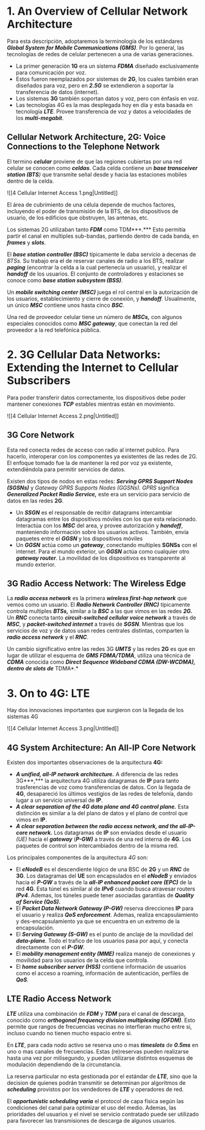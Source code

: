 # 1. An Overview of Cellular Network Architecture

Para esta descripción, adoptaremos la terminología de los estándares ***Global System for Mobile Communications (GMS)***. Por lo general, las tecnologías de redes de celular pertenecen a una de varias generaciones.

- La primer generación **1G** era un sistema ***FDMA*** diseñado exclusivamente para comunicación por voz.
- Estos fueron reemplazados por sistemas de **2G**, los cuales también eran diseñados para voz, pero en ***2.5G*** se extendieron a soportar la transferencia de datos (internet).
- Los sistemas **3G** también soportan datos y voz, pero con énfasis en voz.
- Las tecnologías 4G es la mas desplegada hoy en día y esta basada en tecnología ***LTE***. Provee transferencia de voz y datos a velocidades de los ***multi-megabit***.

## Cellular Network Architecture, 2G: Voice Connections to the Telephone Network

El termino ***celular*** proviene de que las regiones cubiertas por una red celular se conocen como ***celdas***. Cada celda contiene un ***base transceiver station (BTS**)* que transmite señal desde y hacia las estaciones mobiles dentro de la celda. 

![[4 Cellular Internet Access 1.png|Untitled]]

El área de cubrimiento de una célula depende de muchos factores, incluyendo el poder de transmisión de la BTS, de los dispositivos de usuario, de los edificios que obstruyen, las antenas, etc.

Los sistemas 2G utilizaban tanto ***FDM*** como TDM***.*** Esto permitía partir el canal en multiples sub-bandas, partiendo dentro de cada banda, en ***frames*** y ***slots***.

El ***base station controller (BSC)*** típicamente le daba servicio a decenas de *BTSs.* Su trabajo era el de reservar canales de radio a los BTS, realizar ***paging*** (encontrar la celda a la cual pertenecía un usuario), y realizar el ***handoff*** de los usuarios. El conjunto de controladores y estaciones se conoce como ***base station subsystem (BSS)***.

Un ***mobile switching center (MSC)*** juega el rol central en la autorización de los usuarios, establecimiento y cierre de conexión, y ***handoff***. Usualmente, un único ***MSC*** contiene unos hasta cinco ***BSC***.

Una red de proveedor celular tiene un número de ***MSCs,*** con algunos especiales conocidos como ***MSC gateway***, que conectan la red del proveedor a la red telefónica pública.

# 2. 3G Cellular Data Networks: Extending the Internet to Cellular Subscribers

Para poder transferir datos correctamente, los dispositivos debe poder mantener conexiones ***TCP*** estables mientras están en movimiento.

![[4 Cellular Internet Access 2.png|Untitled]]

## 3G Core Network

Esta red conecta redes de acceso con radio al internet publico. Para hacerlo, interoperar con los componentes ya existentes de las redes de 2G. El enfoque tomado fue la de mantener la red por voz ya existente, extendiéndola para permitir servicios de datos.

Existen dos tipos de nodos en estas redes: ***Serving GPRS Support Nodes (SGSNs)*** y *Gateway GPRS Supports Nodes (GGSNs). GPRS* significa ***Generalized Packet Radio Service,*** este era un servicio para servicio de datos en las redes **2G**.

- Un ***SSGN*** es el responsable de recibir datagrams intercambiar datagramas entre los dispositivos móviles con los que esta relacionado. Interactúa con los ***MSC*** del area, y provee autorización y ***handoff***, manteniendo información sobre los usuarios activos. También, envía paquetes entre el ***GGSN*** y los dispositivos móviles
- Un ***GGSN*** actúa como un ***gateway***, conectando multiples **SGNSs** con el internet. Para el mundo exterior, un ***GGSN*** actúa como cualquier otro ***gateway router***. La movilidad de los dispositivos es transparente al mundo exterior.

## 3G Radio Access Network: The Wireless Edge

La ***radio access network*** es la primera ***wireless first-hop network*** que vemos como un usuario. El ***Radio Network Controller (RNC)*** típicamente controla multiples ***BTSs,*** similar a la ***BSC*** a las que vimos en las redes ***2G.*** Un ***RNC*** conecta tanto ***circuit-switched cellular voice network*** a través de ***MSC***, y ***packet-switched internet*** a través de ***SGSN***. Mientras que los servicios de voz y de datos usan redes centrales distintas, comparten la ***radio access network*** y el ***RNC***.

Un cambio significativo entre las redes 3G ***UMTS*** y las redes **2G** es que en lugar de utilizar el esquema de ***GMS*** ***FDMA/TDMA***, utiliza una técnica de ***CDMA*** conocida como ***Direct Sequence Wideband CDMA (DW-WCDMA), dentro de slots de*** TDMA*.*

# 3. On to 4G: LTE

Hay dos innovaciones importantes que surgieron con la llegada de los sistemas 4G

![[4 Cellular Internet Access 3.png|Untitled]]

## 4G System Architecture: An All-IP Core Network

Existen dos importantes observaciones de la arquitectura **4G:**

- ***A unified, all-IP network architecture.*** A diferencia de las redes 3G***,*** la arquitectura 4G utiliza datagramas de **IP** para tanto trasferencias de voz como transferencias de datos. Con la llegada de **4G**, desapareció los últimos vestigios de las redes de telefonía, dando lugar a un servicio universal de **IP**.
- ***A clear separation of the 4G data plane and 4G control plane.*** Esta distinción es similar a la del plano de datos y el plano de control que vimos en **IP**.
- ***A clear separation between the radio access network, and the all-IP-core network.*** Los datagramas de **IP** son enviados desde el usuario *(UE)* hacia el ***gateway*** (***P-GW)*** a través de una red interna de **4G**. Los paquetes de control son intercambiados dentro de la misma red.

Los principales componentes de la arquitectura *4G* son:

- El ***eNodeB*** es el descendiente lógico de una BSC de **2G** y un ***RNC*** de **3G**. Los datagramas del **UE** son encapsulados en el ***eNodeB*** y enviados hacia el ***P-GW*** a través de la ***all-IP enhanced packet core (EPC)*** de la red **4G**. Esta túnel es similar al de ***IPv6*** cuando busca atravesar routers ***IPv4***. Ademas, los túneles puede tener asociadas garantías de ***Quality of Service (QoS).***
- El ***Packet Data Network Gateway (P-GW)*** reserva direcciones **IP** para el usuario y realiza ***QoS enforcement***. Ademas, realiza encapsulamiento y des-encapsulamiento ya que se encuentra en un extremo de la encapsulación.
- El ***Serving Gateway (S-GW)*** es el punto de anclaje de la movilidad del ***data-plane***. Todo el trafico de los usuarios pasa por aquí, y conecta directamente con el ***P-GW***.
- El ***mobility management entity (MME)*** realiza manejo de conexiones y movilidad para los usuarios de la celda que controla.
- El ***home subscriber server (HSS)*** contiene información de usuarios como el acceso a roaming, información de autenticación, perfiles de ***QoS***.

## LTE Radio Access Network

***LTE*** utiliza una combinación de ***FDM*** y ***TDM*** para el canal de descarga, conocido como ***orthogonal frequency division multiplexing (OFDM)***. Esto permite que rangos de frecuencias vecinas no interfieran mucho entre si, incluso cuando no tienen mucho espacio entre si.

En ***LTE***, para cada nodo activo se reserva uno o mas ***timeslots*** de ***0.5ms*** en uno o mas canales de frecuencias. Estas (re)reservas pueden realizarse hasta una vez por milisegundo, y pueden utilizarse distintos esquemas de modulación dependiendo de la circunstancia.

La reserva particular no esta gestionada por el estándar de ***LTE***, sino que la decision de quienes podrán transmitir se determinan por algoritmos de ***scheduling*** provistos por los vendedores de ***LTE*** y operadores de red. 

El ***opportunistic scheduling varia*** el protocol de capa física según las condiciones del canal para optimizar el uso del medio. Ademas, las prioridades del usuarios y el nivel se servicio contratado puede ser utilizado para favorecer las transmisiones de descarga de algunos usuarios.